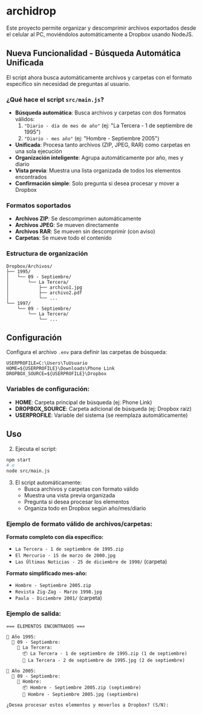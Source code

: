 # archidrop

Este proyecto permite organizar y descomprimir archivos exportados desde el celular al PC, moviéndolos automáticamente a Dropbox usando NodeJS.

## Nueva Funcionalidad - Búsqueda Automática Unificada

El script ahora busca automáticamente archivos y carpetas con el formato específico sin necesidad de preguntas al usuario.

### ¿Qué hace el script `src/main.js`?

- **Búsqueda automática**: Busca archivos y carpetas con dos formatos válidos:
  1. `"Diario - día de mes de año"` (ej: "La Tercera - 1 de septiembre de 1995")
  2. `"Diario - mes año"` (ej: "Hombre - Septiembre 2005")
- **Unificada**: Procesa tanto archivos (ZIP, JPEG, RAR) como carpetas en una sola ejecución
- **Organización inteligente**: Agrupa automáticamente por año, mes y diario
- **Vista previa**: Muestra una lista organizada de todos los elementos encontrados
- **Confirmación simple**: Solo pregunta si desea procesar y mover a Dropbox

### Formatos soportados
- **Archivos ZIP**: Se descomprimen automáticamente
- **Archivos JPEG**: Se mueven directamente
- **Archivos RAR**: Se mueven sin descomprimir (con aviso)
- **Carpetas**: Se mueve todo el contenido

### Estructura de organización
```
Dropbox/Archivos/
├── 1995/
│   └── 09 - Septiembre/
│       └── La Tercera/
│           ├── archivo1.jpg
│           ├── archivo2.pdf
│           └── ...
└── 1997/
    └── 09 - Septiembre/
        └── La Tercera/
            └── ...
```

## Configuración

Configura el archivo `.env` para definir las carpetas de búsqueda:

```properties
USERPROFILE=C:\Users\TuUsuario
HOME=${USERPROFILE}\Downloads\Phone Link
DROPBOX_SOURCE=${USERPROFILE}\Dropbox
```

### Variables de configuración:
- **HOME**: Carpeta principal de búsqueda (ej: Phone Link)
- **DROPBOX_SOURCE**: Carpeta adicional de búsqueda (ej: Dropbox raíz)
- **USERPROFILE**: Variable del sistema (se reemplaza automáticamente)

## Uso

2. Ejecuta el script:

```bash
npm start
# o
node src/main.js
```

3. El script automáticamente:
   - Busca archivos y carpetas con formato válido
   - Muestra una vista previa organizada
   - Pregunta si desea procesar los elementos
   - Organiza todo en Dropbox según año/mes/diario

### Ejemplo de formato válido de archivos/carpetas:

**Formato completo con día específico:**
- `La Tercera - 1 de septiembre de 1995.zip`
- `El Mercurio - 15 de marzo de 2000.jpg`
- `Las Últimas Noticias - 25 de diciembre de 1998/` (carpeta)

**Formato simplificado mes-año:**
- `Hombre - Septiembre 2005.zip`
- `Revista Zig-Zag - Marzo 1998.jpg`
- `Paula - Diciembre 2001/` (carpeta)

### Ejemplo de salida:
```
=== ELEMENTOS ENCONTRADOS ===

📅 Año 1995:
  📆 09 - Septiembre:
    📰 La Tercera:
      📦 La Tercera - 1 de septiembre de 1995.zip (1 de septiembre)
      📄 La Tercera - 2 de septiembre de 1995.jpg (2 de septiembre)

📅 Año 2005:
  📆 09 - Septiembre:
    📰 Hombre:
      📦 Hombre - Septiembre 2005.zip (septiembre)
      📄 Hombre - Septiembre 2005.jpg (septiembre)

¿Desea procesar estos elementos y moverlos a Dropbox? (S/N):
```
